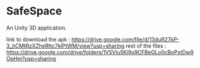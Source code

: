 # SafeSpace
An Unity 3D application.

link to download the apk : https://drive.google.com/file/d/13duR27kP-3_hCMtRzXZheRttc7klPtWM/view?usp=sharing
rest of the files : https://drive.google.com/drive/folders/1V5VIu5Kj9x9CFBeGLo0cBoPxtDw9OpHm?usp=sharing
